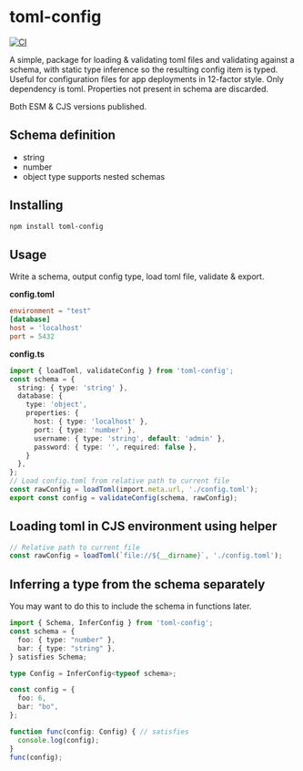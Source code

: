 # toml-config

[![CI](https://github.com/danielgormly/toml-config/actions/workflows/ci.yml/badge.svg?branch=main)](https://github.com/danielgormly/toml-config/actions/workflows/ci.yml)

A simple, package for loading & validating toml files and validating against a schema, with static type inference so the resulting config item is typed. Useful for configuration files for app deployments in 12-factor style. Only dependency is toml. Properties not present in schema are discarded.

Both ESM & CJS versions published.

## Schema definition
- string
- number
- object type supports nested schemas

## Installing
```bash
npm install toml-config
```

## Usage
Write a schema, output config type, load toml file, validate & export.

**config.toml**
```toml
environment = "test"
[database]
host = 'localhost'
port = 5432
```

**config.ts**
```typescript
import { loadToml, validateConfig } from 'toml-config';
const schema = {
  string: { type: 'string' },
  database: {
    type: 'object',
    properties: {
      host: { type: 'localhost' },
      port: { type: 'number' },
      username: { type: 'string', default: 'admin' },
      password: { type: '', required: false },
    }
  },
};
// Load config.toml from relative path to current file
const rawConfig = loadToml(import.meta.url, './config.toml');
export const config = validateConfig(schema, rawConfig);
```

## Loading toml in CJS environment using helper

```typescript
// Relative path to current file
const rawConfig = loadToml(`file://${__dirname}`, './config.toml');
```

## Inferring a type from the schema separately
You may want to do this to include the schema in functions later.

```typescript
import { Schema, InferConfig } from 'toml-config';
const schema = {
  foo: { type: "number" },
  bar: { type: "string" },
} satisfies Schema;

type Config = InferConfig<typeof schema>;

const config = {
  foo: 6,
  bar: "bo",
};

function func(config: Config) { // satisfies
  console.log(config);
}
func(config);
```

